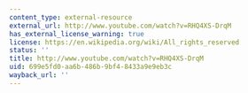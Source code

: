 ```yaml
---
content_type: external-resource
external_url: http://www.youtube.com/watch?v=RHQ4XS-DrqM
has_external_license_warning: true
license: https://en.wikipedia.org/wiki/All_rights_reserved
status: ''
title: http://www.youtube.com/watch?v=RHQ4XS-DrqM
uid: 699e5fd0-aa6b-486b-9bf4-8433a9e9eb3c
wayback_url: ''
---
```

